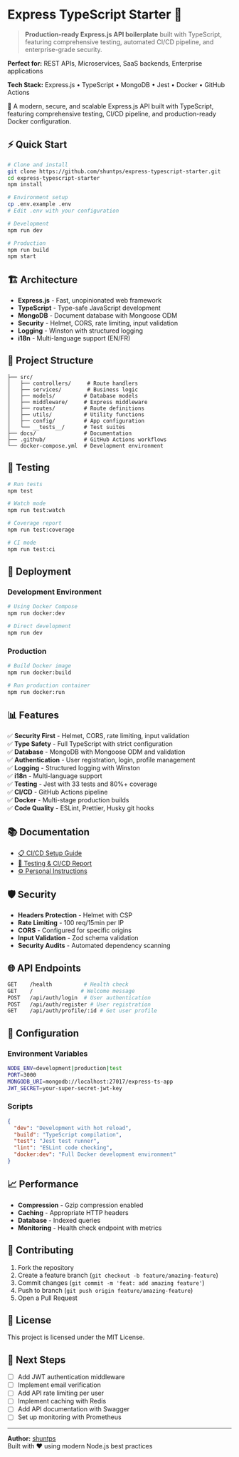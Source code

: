 # Express TypeScript Starter 🚀

> **Production-ready Express.js API boilerplate** built with TypeScript, featuring comprehensive testing, automated CI/CD pipeline, and enterprise-grade security.

**Perfect for:** REST APIs, Microservices, SaaS backends, Enterprise applications

**Tech Stack:** Express.js • TypeScript • MongoDB • Jest • Docker • GitHub Actions

🚀 A modern, secure, and scalable Express.js API built with TypeScript, featuring comprehensive testing, CI/CD pipeline, and production-ready Docker configuration.

## ⚡ Quick Start

```bash
# Clone and install
git clone https://github.com/shuntps/express-typescript-starter.git
cd express-typescript-starter
npm install

# Environment setup
cp .env.example .env
# Edit .env with your configuration

# Development
npm run dev

# Production
npm run build
npm start
```

## 🏗️ Architecture

- **Express.js** - Fast, unopinionated web framework
- **TypeScript** - Type-safe JavaScript development
- **MongoDB** - Document database with Mongoose ODM
- **Security** - Helmet, CORS, rate limiting, input validation
- **Logging** - Winston with structured logging
- **i18n** - Multi-language support (EN/FR)

## 📁 Project Structure

```
├── src/
│   ├── controllers/     # Route handlers
│   ├── services/        # Business logic
│   ├── models/         # Database models
│   ├── middleware/     # Express middleware
│   ├── routes/         # Route definitions
│   ├── utils/          # Utility functions
│   ├── config/         # App configuration
│   └── __tests__/      # Test suites
├── docs/               # Documentation
├── .github/            # GitHub Actions workflows
└── docker-compose.yml  # Development environment
```

## 🧪 Testing

```bash
# Run tests
npm test

# Watch mode
npm run test:watch

# Coverage report
npm run test:coverage

# CI mode
npm run test:ci
```

## 🚀 Deployment

### Development Environment

```bash
# Using Docker Compose
npm run docker:dev

# Direct development
npm run dev
```

### Production

```bash
# Build Docker image
npm run docker:build

# Run production container
npm run docker:run
```

## 📊 Features

✅ **Security First** - Helmet, CORS, rate limiting, input validation  
✅ **Type Safety** - Full TypeScript with strict configuration  
✅ **Database** - MongoDB with Mongoose ODM and validation  
✅ **Authentication** - User registration, login, profile management  
✅ **Logging** - Structured logging with Winston  
✅ **i18n** - Multi-language support  
✅ **Testing** - Jest with 33 tests and 80%+ coverage  
✅ **CI/CD** - GitHub Actions pipeline  
✅ **Docker** - Multi-stage production builds  
✅ **Code Quality** - ESLint, Prettier, Husky git hooks

## 📚 Documentation

- [📋 CI/CD Setup Guide](./docs/CICD_SETUP_GUIDE.md)
- [🧪 Testing & CI/CD Report](./docs/TESTING_CICD_REPORT.md)
- [⚙️ Personal Instructions](./.github/instructions/personal.instructions.md)

## 🛡️ Security

- **Headers Protection** - Helmet with CSP
- **Rate Limiting** - 100 req/15min per IP
- **CORS** - Configured for specific origins
- **Input Validation** - Zod schema validation
- **Security Audits** - Automated dependency scanning

## 🌐 API Endpoints

```bash
GET    /health          # Health check
GET    /               # Welcome message
POST   /api/auth/login  # User authentication
POST   /api/auth/register # User registration
GET    /api/auth/profile/:id # Get user profile
```

## 🔧 Configuration

### Environment Variables

```bash
NODE_ENV=development|production|test
PORT=3000
MONGODB_URI=mongodb://localhost:27017/express-ts-app
JWT_SECRET=your-super-secret-jwt-key
```

### Scripts

```json
{
  "dev": "Development with hot reload",
  "build": "TypeScript compilation",
  "test": "Jest test runner",
  "lint": "ESLint code checking",
  "docker:dev": "Full Docker development environment"
}
```

## 📈 Performance

- **Compression** - Gzip compression enabled
- **Caching** - Appropriate HTTP headers
- **Database** - Indexed queries
- **Monitoring** - Health check endpoint with metrics

## 🤝 Contributing

1. Fork the repository
2. Create a feature branch (`git checkout -b feature/amazing-feature`)
3. Commit changes (`git commit -m 'feat: add amazing feature'`)
4. Push to branch (`git push origin feature/amazing-feature`)
5. Open a Pull Request

## 📄 License

This project is licensed under the MIT License.

## 🎯 Next Steps

- [ ] Add JWT authentication middleware
- [ ] Implement email verification
- [ ] Add API rate limiting per user
- [ ] Implement caching with Redis
- [ ] Add API documentation with Swagger
- [ ] Set up monitoring with Prometheus

---

**Author:** [shuntps](https://github.com/shuntps)  
Built with ❤️ using modern Node.js best practices

